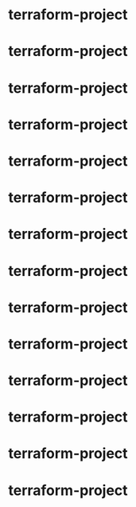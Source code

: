 # terraform-project
# terraform-project
# terraform-project
# terraform-project
# terraform-project
# terraform-project
# terraform-project
# terraform-project
# terraform-project
# terraform-project
# terraform-project
# terraform-project
# terraform-project
# terraform-project
